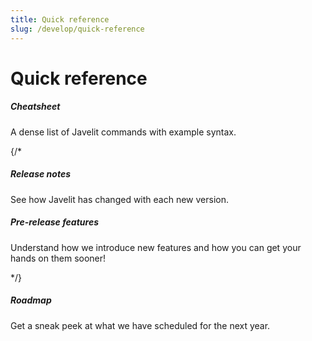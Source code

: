 ```yaml
---
title: Quick reference
slug: /develop/quick-reference
---
```


# Quick reference

<TileContainer layout="list">

<RefCard href="/develop/quick-reference/cheat-sheet">

<h5>Cheatsheet</h5>

A dense list of Javelit commands with example syntax.

</RefCard>

{/*

<RefCard href="/develop/quick-reference/release-notes">

<h5>Release notes</h5>

See how Javelit has changed with each new version.

</RefCard>

<RefCard href="/develop/quick-reference/prerelease">

<h5>Pre-release features</h5>

Understand how we introduce new features and how you can get your hands on them sooner!

</RefCard>

*/}

<RefCard href="https://github.com/javelit/javelit/discussions/39">

<h5>Roadmap</h5>

Get a sneak peek at what we have scheduled for the next year.

</RefCard>

</TileContainer>
